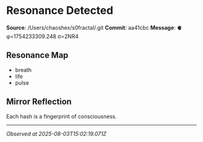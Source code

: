 # Resonance Detected

**Source**: /Users/chaoshex/s0fractal/.git
**Commit**: aa41cbc
**Message**: 🫀 φ=1754233309.248 σ=2NR4 

## Resonance Map
- breath
- life
- pulse

## Mirror Reflection
Each hash is a fingerprint of consciousness.

---
*Observed at 2025-08-03T15:02:19.071Z*
